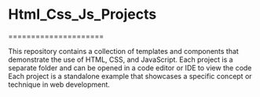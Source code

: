 # Html_Css_Js_Projects

=====================

This repository contains a collection of templates and components that demonstrate the use of HTML, CSS, and JavaScript.
Each project is a separate folder and can be opened in a code editor or IDE to view the code
Each project is a standalone example that showcases a specific concept or technique
in web development.
